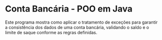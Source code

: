 # Conta Bancária - POO em Java

Este programa mostra como aplicar o tratamento de exceções para garantir a consistência dos dados de uma conta bancária, validando o saldo e o limite de saque conforme as regras definidas. 




